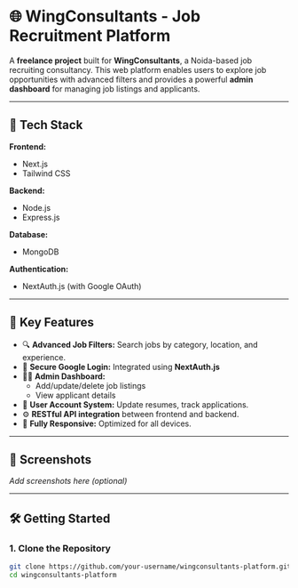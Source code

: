 # 🌐 WingConsultants - Job Recruitment Platform

A **freelance project** built for **WingConsultants**, a Noida-based job recruiting consultancy. This web platform enables users to explore job opportunities with advanced filters and provides a powerful **admin dashboard** for managing job listings and applicants.

---

## 🚀 Tech Stack

**Frontend:**
- Next.js
- Tailwind CSS

**Backend:**
- Node.js
- Express.js

**Database:**
- MongoDB

**Authentication:**
- NextAuth.js (with Google OAuth)

---

## 🔐 Key Features

- 🔍 **Advanced Job Filters:** Search jobs by category, location, and experience.
- 🔐 **Secure Google Login:** Integrated using **NextAuth.js**
- 🧑‍💼 **Admin Dashboard:**
  - Add/update/delete job listings
  - View applicant details
- 👤 **User Account System:** Update resumes, track applications.
- ⚙️ **RESTful API integration** between frontend and backend.
- 📱 **Fully Responsive:** Optimized for all devices.

---

## 📸 Screenshots

_Add screenshots here (optional)_

---

## 🛠️ Getting Started

### 1. Clone the Repository
```bash
git clone https://github.com/your-username/wingconsultants-platform.git
cd wingconsultants-platform
